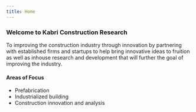 ```yaml
---
title: Home
---
```


### Welcome to Kabri Construction Research

To improving the construction industry through innovation by partnering with established firms and startups to help bring innovative ideas to fruition as well as inhouse research and development that will further the goal of improving the industry. 

#### Areas of Focus
- Prefabrication
- Industrialized building
- Construction innovation and analysis

